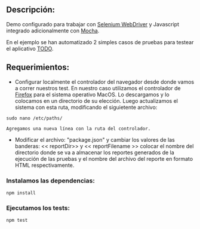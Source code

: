 ## Descripción:

Demo configurado para trabajar con  [Selenium WebDriver](https://www.npmjs.com/package/selenium-webdriver) y Javascript integrado adicionalmente con [Mocha](https://www.npmjs.com/package/mocha).

En el ejemplo se han automatizado 2 simples casos de pruebas para testear el aplicativo [TODO](https://lambdatest.github.io/sample-todo-app/).


## Requerimientos:
- Configurar localmente el controlador del navegador desde donde vamos a correr nuestros test. En nuestro caso utilizamos el controlador de [Firefox](https://github.com/mozilla/geckodriver/releases/) para el sistema operativo MacOS. Lo descargamos y lo colocamos en un directorio de su elección. Luego actualizamos el sistema con esta ruta, modificando el siguietente archivo:

```
sudo nano /etc/paths/

Agregamos una nueva línea con la ruta del controlador.
```

- Modificar el archivo: "package.json" y cambiar los valores de las banderas: << reportDir>> y << reportFilename >> colocar el nombre del directorio donde se va a almacenar los reportes generados de la ejecución de las pruebas y el nombre del archivo del reporte en formato HTML respectivamente.


### Instalamos las dependencias:
```
npm install
```

### Ejecutamos los tests:
```
npm test
```

